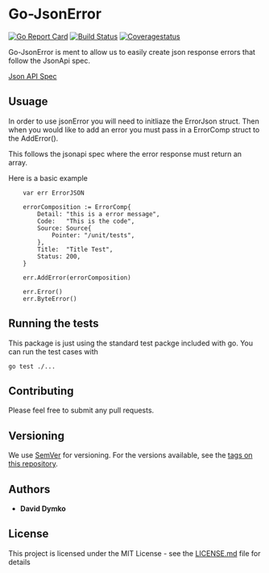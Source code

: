 # Go-JsonError
[![Go Report Card](https://goreportcard.com/badge/github.com/ddymko/go-jsonerror)](https://goreportcard.com/report/github.com/ddymko/go-jsonerror) [![Build Status](https://travis-ci.org/ddymko/go-jsonerror.svg?branch=master)](https://travis-ci.org/ddymko/go-jsonerror) [![Coveragestatus](https://codecov.io/gh/ddymko/go-jsonerror/branch/master/graph/badge.svg)](https://codecov.io/github/ddymko/go-jsonerror?branch=master)

Go-JsonError is ment to allow us to easily create json response errors that follow the JsonApi spec.

[Json API Spec](https://jsonapi.org/format/#errors)

## Usuage

In order to use jsonError you will need to initliaze the ErrorJson struct. Then when you would like to add an error you must pass in a ErrorComp struct to the AddError().

This follows the jsonapi spec where the error response must return an array.

Here is a basic example

```
	var err ErrorJSON

	errorComposition := ErrorComp{
		Detail: "this is a error message",
		Code:   "This is the code",
		Source: Source{
			Pointer: "/unit/tests",
		},
		Title:  "Title Test",
		Status: 200,
	}

	err.AddError(errorComposition)

	err.Error()
	err.ByteError()
```



## Running the tests

This package is just using the standard test packge included with go. You can run the test cases with

```
go test ./...
```


## Contributing

Please feel free to submit any pull requests.

## Versioning

We use [SemVer](http://semver.org/) for versioning. For the versions available, see the [tags on this repository](https://github.com/ddymko/go-jsonerror/tags).

## Authors

* **David Dymko**


## License

This project is licensed under the MIT License - see the [LICENSE.md](LICENSE.md) file for details

